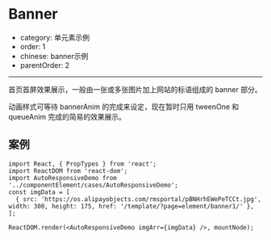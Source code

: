 # Banner

- category: 单元素示例
- order: 1
- chinese: banner示例
- parentOrder: 2

---

首页首屏效果展示，一般由一张或多张图片加上网站的标语组成的 banner 部分。

动画样式可等待 bannerAnim 的完成来设定，现在暂时只用 tweenOne 和 queueAnim 完成的简易的效果展示。

## 案例

```__react
import React, { PropTypes } from 'react';
import ReactDOM from 'react-dom';
import AutoResponsiveDemo from '../componentElement/cases/AutoResponsiveDemo';
const imgData = [
  { src: 'https://os.alipayobjects.com/rmsportal/pBNHrhEWePeTCCt.jpg', width: 300, height: 175, href: '/template/?page=element/banner1/' },
];

ReactDOM.render(<AutoResponsiveDemo imgArr={imgData} />, mountNode);
```

